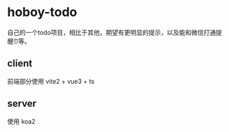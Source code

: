 # hoboy-todo

自己的一个todo项目，相比于其他，期望有更明显的提示，以及能和微信打通提醒⏰等。

## client

前端部分使用 vite2 + vue3 + ts

## server

使用 koa2
